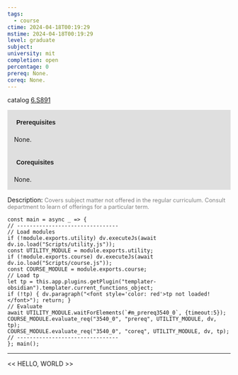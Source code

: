 ```yaml
---
tags:
  - course
ctime: 2024-04-18T00:19:29
mstime: 2024-04-18T00:19:29
level: graduate
subject: 
university: mit
completion: open
percentage: 0
prereq: None.
coreq: None.
---
```


catalog [6.S891](http://student.mit.edu/catalog/m6e.html#6.S891)

<span style="display: block; padding: 15px; background-color: rgb(100, 100, 100, 0.2);"><font id="m_prereq3540_0" style="display: block; font-family: Arial, sans-serif; font-weight: bold; padding: 5px">Prerequisites</font><br><span id="prereq3540_0">None.</span></span>
<span style="display: block; padding: 15px; background-color: rgb(100, 100, 100, 0.2);"><font id="m_coreq3540_0" style="display: block; font-family: Arial, sans-serif; font-weight: bold; padding: 5px">Corequisites</font><br><span id="coreq3540_0">None.</span></span>

<font style="">Description:</font>
<font style="color: grey; font-size: 0.8rem;">Covers subject matter not offered in the regular curriculum. Consult department to learn of offerings for a particular term.</font>

```dataviewjs
const main = async _ => {
// --------------------------------
// Load modules
if (!module.exports.utility) dv.executeJs(await dv.io.load("Scripts/utility.js"));
const UTILITY_MODULE = module.exports.utility;
if (!module.exports.course) dv.executeJs(await dv.io.load("Scripts/course.js"));
const COURSE_MODULE = module.exports.course;
// Load tp
let tp = this.app.plugins.getPlugin("templater-obsidian").templater.current_functions_object;
if (!tp) { dv.paragraph("<font style='color: red'>tp not loaded!</font>"); return; }
// Evaluate
await UTILITY_MODULE.waitForElements(`#m_prereq3540_0`, {timeout:5});
COURSE_MODULE.evaluate_req("3540_0", "prereq", UTILITY_MODULE, dv, tp);
COURSE_MODULE.evaluate_req("3540_0", "coreq", UTILITY_MODULE, dv, tp);
// --------------------------------
}; main();
```

---

<< HELLO, WORLD >>
